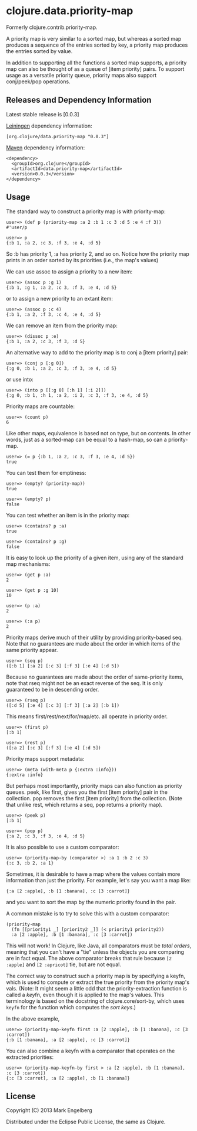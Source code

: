 # clojure.data.priority-map

Formerly clojure.contrib.priority-map.

A priority map is very similar to a sorted map,
but whereas a sorted map produces a
sequence of the entries sorted by key, a priority
map produces the entries sorted by value.

In addition to supporting all the functions a
sorted map supports, a priority map
can also be thought of as a queue of [item priority] pairs.
To support usage as a versatile priority queue,
priority maps also support conj/peek/pop operations.

## Releases and Dependency Information

Latest stable release is [0.0.3]

[Leiningen](https://github.com/technomancy/leiningen) dependency information:

    [org.clojure/data.priority-map "0.0.3"]

[Maven](http://maven.apache.org/) dependency information:

    <dependency>
      <groupId>org.clojure</groupId>
      <artifactId>data.priority-map</artifactId>
      <version>0.0.3</version>
    </dependency>


## Usage

The standard way to construct a priority map is with priority-map:

    user=> (def p (priority-map :a 2 :b 1 :c 3 :d 5 :e 4 :f 3))
    #'user/p
    
    user=> p
    {:b 1, :a 2, :c 3, :f 3, :e 4, :d 5}

So :b has priority 1, :a has priority 2, and so on.
Notice how the priority map prints in an order sorted by its priorities (i.e., the map's values)

We can use assoc to assign a priority to a new item:

    user=> (assoc p :g 1)
    {:b 1, :g 1, :a 2, :c 3, :f 3, :e 4, :d 5}

or to assign a new priority to an extant item:

    user=> (assoc p :c 4)
    {:b 1, :a 2, :f 3, :c 4, :e 4, :d 5}

We can remove an item from the priority map:

    user=> (dissoc p :e)
    {:b 1, :a 2, :c 3, :f 3, :d 5}

An alternative way to add to the priority map is to conj a [item priority] pair:

    user=> (conj p [:g 0])
    {:g 0, :b 1, :a 2, :c 3, :f 3, :e 4, :d 5}

or use into:

    user=> (into p [[:g 0] [:h 1] [:i 2]])
    {:g 0, :b 1, :h 1, :a 2, :i 2, :c 3, :f 3, :e 4, :d 5}

Priority maps are countable:

    user=> (count p)
    6

Like other maps, equivalence is based not on type, but on contents.
In other words, just as a sorted-map can be equal to a hash-map,
so can a priority-map.

    user=> (= p {:b 1, :a 2, :c 3, :f 3, :e 4, :d 5})
    true

You can test them for emptiness:

    user=> (empty? (priority-map))
    true

    user=> (empty? p)
    false

You can test whether an item is in the priority map:

    user=> (contains? p :a)
    true
    
    user=> (contains? p :g)
    false

It is easy to look up the priority of a given item, using any of the standard map mechanisms:

    user=> (get p :a)
    2

    user=> (get p :g 10)
    10

    user=> (p :a)
    2
    
    user=> (:a p)
    2

Priority maps derive much of their utility by providing priority-based seq.
Note that no guarantees are made about the order in which items of the same priority appear.

    user=> (seq p)
    ([:b 1] [:a 2] [:c 3] [:f 3] [:e 4] [:d 5])

Because no guarantees are made about the order of same-priority items, note that
rseq might not be an exact reverse of the seq.  It is only guaranteed to be in
descending order.

    user=> (rseq p)
    ([:d 5] [:e 4] [:c 3] [:f 3] [:a 2] [:b 1])

This means first/rest/next/for/map/etc. all operate in priority order.

    user=> (first p)
    [:b 1]
    
    user=> (rest p)
    ([:a 2] [:c 3] [:f 3] [:e 4] [:d 5])

Priority maps support metadata:

    user=> (meta (with-meta p {:extra :info}))
    {:extra :info}

But perhaps most importantly, priority maps can also function as priority queues.
peek, like first, gives you the first [item priority] pair in the collection.
pop removes the first [item priority] from the collection.
(Note that unlike rest, which returns a seq, pop returns a priority map).

    user=> (peek p)
    [:b 1]
    
    user=> (pop p)
    {:a 2, :c 3, :f 3, :e 4, :d 5}

It is also possible to use a custom comparator:

    user=> (priority-map-by (comparator >) :a 1 :b 2 :c 3)
    {:c 3, :b 2, :a 1}

Sometimes, it is desirable to have a map where the values contain more information
than just the priority.  For example, let's say you want a map like:

    {:a [2 :apple], :b [1 :banana], :c [3 :carrot]}

and you want to sort the map by the numeric priority found in the pair.

A common mistake is to try to solve this with a custom comparator:

    (priority-map 
      (fn [[priority1 _] [priority2 _]] (< priority1 priority2))
      :a [2 :apple], :b [1 :banana], :c [3 :carrot])

This will not work!  In Clojure, like Java, all comparators must be *total orders*,
meaning that you can't have a "tie" unless the objects you are comparing are
in fact equal.  The above comparator breaks that rule because
`[2 :apple]` and `[2 :apricot]` tie, but are not equal.

The correct way to construct such a priority map is by specifying a keyfn, which is used
to compute or extract the true priority from the priority map's vals. (Note: It might seem a little odd
that the priority-extraction function is called a *key*fn, even though it is applied to the
map's values.  This terminology is based on the docstring of clojure.core/sort-by, which
uses `keyfn` for the function which computes the *sort keys*.) 

In the above example,

    user=> (priority-map-keyfn first :a [2 :apple], :b [1 :banana], :c [3 :carrot])
    {:b [1 :banana], :a [2 :apple], :c [3 :carrot]}

You can also combine a keyfn with a comparator that operates on the extracted priorities:

    user=> (priority-map-keyfn-by first > :a [2 :apple], :b [1 :banana], :c [3 :carrot])
    {:c [3 :carrot], :a [2 :apple], :b [1 :banana]}

## License

Copyright (C) 2013 Mark Engelberg

Distributed under the Eclipse Public License, the same as Clojure.
